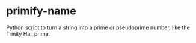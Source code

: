 # primify-name
Python script to turn a string into a prime or pseudoprime number, like the Trinity Hall prime.
